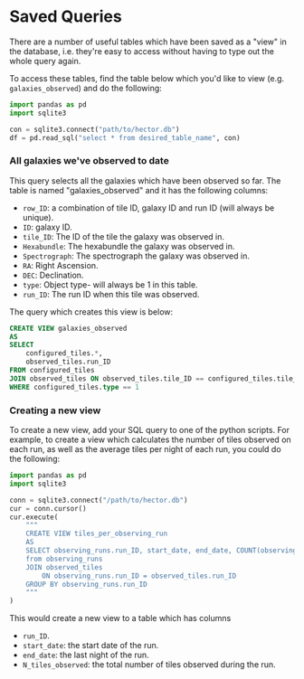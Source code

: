 # Saved Queries 

There are a number of useful tables which have been saved as a "view" in the database, i.e. they're easy to access without having to type out the whole query again.

To access these tables, find the table below which you'd like to view (e.g. `galaxies_observed`) and do the following:

```python
import pandas as pd
import sqlite3

con = sqlite3.connect("path/to/hector.db")
df = pd.read_sql("select * from desired_table_name", con)
```

### All galaxies we've observed to date

This query selects all the galaxies which have been observed so far. The table is named "galaxies_observed" and it has the following columns:

- `row_ID`: a combination of tile ID, galaxy ID and run ID (will always be unique).
- `ID`: galaxy ID.
- `tile_ID`: The ID of the tile the galaxy was observed in.
- `Hexabundle`: The hexabundle the galaxy was observed in.
- `Spectrograph`: The spectrograph the galaxy was observed in.
- `RA`: Right Ascension.
- `DEC`: Declination.
- `type`: Object type- will always be 1 in this table.
- `run_ID`: The run ID when this tile was observed.

The query which creates this view is below:

```SQL
CREATE VIEW galaxies_observed
AS
SELECT
    configured_tiles.*,
    observed_tiles.run_ID
FROM configured_tiles
JOIN observed_tiles ON observed_tiles.tile_ID == configured_tiles.tile_ID
WHERE configured_tiles.type == 1
```

### Creating a new view

To create a new view, add your SQL query to one of the python scripts. For example, to create a view which calculates the number of tiles observed on each run, as well as the average tiles per night of each run, you could do the following:

```python
import pandas as pd
import sqlite3

conn = sqlite3.connect("/path/to/hector.db")
cur = conn.cursor()
cur.execute(
    """
    CREATE VIEW tiles_per_observing_run
    AS
    SELECT observing_runs.run_ID, start_date, end_date, COUNT(observing_runs.run_ID) as N_tiles_observed
    from observing_runs
    JOIN observed_tiles
        ON observing_runs.run_ID = observed_tiles.run_ID
    GROUP BY observing_runs.run_ID
    """
)
```

This would create a new view to a table which has columns 

- `run_ID`.
- `start_date`: the start date of the run.
- `end_date`: the last night of the run.
- `N_tiles_observed`: the total number of tiles observed during the run.